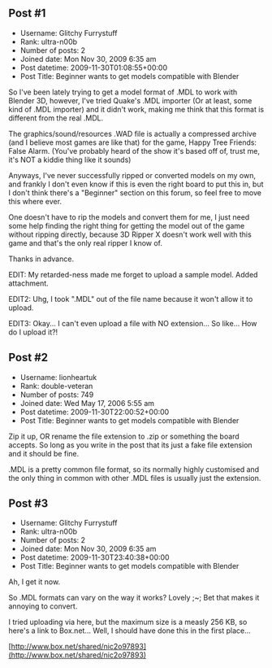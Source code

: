 ## Post #1
- Username: Glitchy Furrystuff
- Rank: ultra-n00b
- Number of posts: 2
- Joined date: Mon Nov 30, 2009 6:35 am
- Post datetime: 2009-11-30T01:08:55+00:00
- Post Title: Beginner wants to get models compatible with Blender

So I've been lately trying to get a model format of .MDL to work with Blender 3D, however, I've tried Quake's .MDL importer (Or at least, some kind of .MDL importer) and it didn't work, making me think that this format is different from the real .MDL.

The graphics/sound/resources .WAD file is actually a compressed archive (and I believe most games are like that) for the game, Happy Tree Friends: False Alarm. (You've probably heard of the show it's based off of, trust me, it's NOT a kiddie thing like it sounds)

Anyways, I've never successfully ripped or converted models on my own, and frankly I don't even know if this is even the right board to put this in, but I don't think there's a "Beginner" section on this forum, so feel free to move this where ever.

One doesn't have to rip the models and convert them for me, I just need some help finding the right thing for getting the model out of the game without ripping directly, because 3D Ripper X doesn't work well with this game and that's the only real ripper I know of.

Thanks in advance.

EDIT: My retarded-ness made me forget to upload a sample model. Added attachment.

EDIT2: Uhg, I took ".MDL" out of the file name because it won't allow it to upload.

EDIT3: Okay... I can't even upload a file with NO extension... So like... How do I upload it?!
## Post #2
- Username: lionheartuk
- Rank: double-veteran
- Number of posts: 749
- Joined date: Wed May 17, 2006 5:55 am
- Post datetime: 2009-11-30T22:00:52+00:00
- Post Title: Beginner wants to get models compatible with Blender

Zip it up, OR rename the file extension to .zip or something the board accepts.
So long as you write in the post that its just a fake file extension and it should be fine.

.MDL is a pretty common file format, so its normally highly customised and the only thing in common with other .MDL files is usually just the extension.
## Post #3
- Username: Glitchy Furrystuff
- Rank: ultra-n00b
- Number of posts: 2
- Joined date: Mon Nov 30, 2009 6:35 am
- Post datetime: 2009-11-30T23:40:38+00:00
- Post Title: Beginner wants to get models compatible with Blender

Ah, I get it now.

So .MDL formats can vary on the way it works? Lovely ;~; Bet that makes it annoying to convert.

I tried uploading via here, but the maximum size is a measly 256 KB, so here's a link to Box.net... Well, I should have done this in the first place...

[http://www.box.net/shared/nic2o97893](http://www.box.net/shared/nic2o97893)

